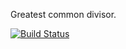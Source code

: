 Greatest common divisor.

[![Build Status](https://travis-ci.com/PiotrKowandy/GCD.svg?branch=master)](https://travis-ci.com/PiotrKowandy/GCD)
